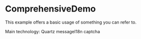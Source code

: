 # ComprehensiveDemo
This example offers a basic usage of something you can refer to.

Main technology:
Quartz
messageI18n
captcha